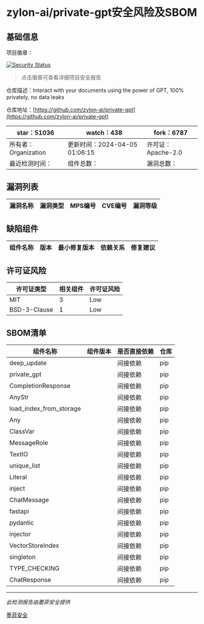 # zylon-ai/private-gpt安全风险及SBOM

## 基础信息

项目徽章：

[![Security Status](https://www.murphysec.com/platform3/v31/badge/1776317572612321280.svg)](https://www.murphysec.com/console/report/1770519864116002816/1776317572612321280)

> 点击徽章可查看详细项目安全报告

仓库描述：Interact with your documents using the power of GPT, 100% privately, no data leaks

仓库地址：[https://github.com/zylon-ai/private-gpt](https://github.com/zylon-ai/private-gpt)

| star：51036 | watch：438 | fork：6787 |
| ----------- | -------------- | ------------ |
| 所有者：Organization | 更新时间：2024-04-05 01:06:15 | 许可证：Apache-2.0 |
| 最近检测时间： | 组件总数： | 漏洞总数： |




## 漏洞列表

| 漏洞名称 | 漏洞类型 | MPS编号 | CVE编号 | 漏洞等级 |
| ------- | ------ | ------- | ------ | ----- |





## 缺陷组件

| 组件名称 | 版本 | 最小修复版本 | 依赖关系 | 修复建议 |
| -------- | ---- | ------------ | -------- | -------- |





## 许可证风险

| 许可证类型 | 相关组件 | 许可证风险 |
| ---------- | -------- | ---------- |
|MIT|3|Low|
|BSD-3-Clause|1|Low|




## SBOM清单

| 组件名称 | 组件版本 | 是否直接依赖 | 仓库 |
| -------- | -------- | ------------ | ---- |
|deep_update||间接依赖|pip|
|private_gpt||间接依赖|pip|
|CompletionResponse||间接依赖|pip|
|AnyStr||间接依赖|pip|
|load_index_from_storage||间接依赖|pip|
|Any||间接依赖|pip|
|ClassVar||间接依赖|pip|
|MessageRole||间接依赖|pip|
|TextIO||间接依赖|pip|
|unique_list||间接依赖|pip|
|Literal||间接依赖|pip|
|inject||间接依赖|pip|
|ChatMessage||间接依赖|pip|
|fastapi||间接依赖|pip|
|pydantic||间接依赖|pip|
|injector||间接依赖|pip|
|VectorStoreIndex||间接依赖|pip|
|singleton||间接依赖|pip|
|TYPE_CHECKING||间接依赖|pip|
|ChatResponse||间接依赖|pip|


------

*此检测报告由墨菲安全提供*

[墨菲安全](www.murphysec.com)